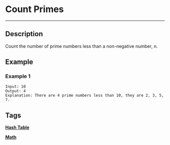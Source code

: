 # Count Primes
-----
## Description
Count the number of prime numbers less than a non-negative number, n.

## Example
### Example 1
```
Input: 10
Output: 4
Explanation: There are 4 prime numbers less than 10, they are 2, 3, 5, 7.
```

## Tags
**[Hash Table](https://leetcode.com/tag/hash-table)**

**[Math](https://leetcode.com/tag/math)**
